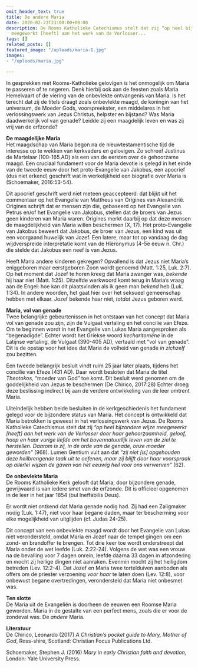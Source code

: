 ```yaml
---
omit_header_text: true
title: De andere Maria
date: 2020-02-23T23:00:00+00:00
description: De Rooms Katholieke Catechismus stelt dat zij “op heel bijzondere wijze
  meegewerkt [heeft] aan het werk van de Verlosser...
tags: []
related_posts: []
featured_image: "/uploads/maria-1.jpg"
images:
- "/uploads/maria.jpg"

---
```

In gesprekken met Rooms-Katholieke gelovigen is het onmogelijk om Maria te passeren of te negeren. Denk hierbij ook aan de feesten zoals Maria Hemelvaart of de viering van de onbevlekte ontvangenis van Maria. Is het terecht dat zij de titels draagt zoals onbevlekte maagd, de koningin van het universum, de Moeder Gods, voorspreekster, een middelares in het verlossingswerk van Jezus Christus, helpster en bijstand? Was Maria daadwerkelijk vol van genade? Leidde zij een maagdelijk leven en was zij vrij van de erfzonde?

**De maagdelijke Maria**  
Het maagdschap van Maria begon na de nieuwtestamentische tijd de interesse op te wekken van kerkvaders en gelovigen. Zo schreef Justinus de Martelaar (100-165 AD) als een van de eersten over de gehoorzame maagd. Een cruciaal fundament voor de Maria devotie is gelegd in het einde van de tweede eeuw door het proto-Evangelie van Jakobus, een apocrief (dus niet erkend) geschrift wat in werkelijkheid een biografie over Maria is (Schoemaker, 2016:53-54).

Dit apocrief geschrift werd niet meteen geaccepteerd: dat blijkt uit het commentaar op het Evangelie van Mattheus van Origines van Alexandrië. Origines schrijft dat er mensen zijn die, gebaseerd op het Evangelie van Petrus en/of het Evangelie van Jakobus, stellen dat de broers van Jezus geen kinderen van Maria waren. Origines merkt daarbij op dat deze mensen de maagdelijkheid van Maria willen beschermen (X, 17). Het proto-Evangelie van Jakobus beweert dat Jakobus, de broer van Jezus, een kind was uit een voorgaand huwelijk van Jozef. Een latere, maar tot op vandaag de dag wijdverspreide interpretatie komt van de Hiëronymus (4-5e eeuw n. Chr.) die stelde dat Jakobus een neef is van Jezus.

Heeft Maria andere kinderen gekregen? Opvallend is dat Jezus niet Maria’s eniggeboren maar eerstgeboren Zoon wordt genoemd (Matt. 1:25, Luk. 2:7). Op het moment dat Jozef te horen kreeg dat Maria zwanger was, _bekende_ hij haar niet (Matt. 1:25). Ditzelfde werkwoord komt terug in Maria’s vraag aan de Engel: hoe kan dit plaatsvinden als ik geen man _bekend_ heb (Luk. 1:34). In andere woorden, het gaat hier over het seksueel gemeenschap hebben met elkaar. Jozef bekende haar niet, _totdat_ Jezus geboren werd.

**Maria, vol van genade**  
Twee belangrijke gebeurtenissen in het ontstaan van het concept dat Maria vol van genade zou zijn, zijn de Vulgaat vertaling en het concilie van Efeze. Om te beginnen wordt in het Evangelie van Lukas Maria aangesproken als “begenadigde”. Echter wordt het Griekse woord _kecharitoméne_ in de Latijnse vertaling, de Vulgaat (390-405 AD), vertaald met “vol van genade”. Dit is de opstap voor het idee dat Maria de volheid van genade _in zichzelf_ zou bezitten.

Een tweede belangrijk besluit vindt ruim 25 jaar later plaats, tijdens het concilie van Efeze (431 AD). Daar wordt besloten dat Maria de titel _Theotokos,_ “moeder van God” toe komt. Dit besluit werd genomen om de goddelijkheid van Jezus te beschermen (De Chirico, 2017:28) Echter droeg deze beslissing indirect bij aan de verdere ontwikkeling van de leer omtrent Maria.

Uiteindelijk hebben beide besluiten in de kerkgeschiedenis het fundament gelegd voor de bijzondere status van Maria. Het concept is ontwikkeld dat Maria betrokken is geweest in het verlossingswerk van Jezus. De Rooms Katholieke Catechismus stelt dat zij _“op heel bijzondere wijze meegewerkt \[heeft\] aan het werk van de Verlosser door haar gehoorzaamheid, geloof, hoop en haar vurige liefde om het bovennatuurlijk leven van de ziel te herstellen. Daarom is zij, in de orde van de genade, onze moeder geworden”_ (968). Lumen Gentium vult aan dat _“zij niet \[is\] opgehouden deze heilbrengende taak uit te oefenen, maar zij blijft door haar voorspraak op allerlei wijzen de gaven van het eeuwig heil voor ons verwerven”_ (62).

**De onbevlekte Maria**  
De Rooms Katholieke Kerk gelooft dat Maria, door bijzondere genade, gevrijwaard is van iedere smet van de erfzonde. Dit is officieel opgenomen in de leer in het jaar 1854 (bul Ineffabilis Deus).

Er wordt niet ontkend dat Maria genade nodig had. Zij had een Zaligmaker nodig (Luk. 1:47), niet voor haar begane daden, maar ter bescherming voor elke mogelijkheid van uitglijden (cf. Judas 24-25).

Dit concept van een onbevlekte maagd wordt door het Evangelie van Lukas niet verondersteld, omdat Maria en Jozef naar de tempel gingen om een zond- en brandoffer te brengen. Tot drie keer toe wordt onderstreept dat Maria onder de wet leefde (Luk. 2:22-24). Volgens de wet was een vrouw na de bevalling voor 7 dagen onrein, leefde daarna 33 dagen in afzondering en mocht zij heilige dingen niet aanraken. Evenmin mocht zij het heiligdom betreden (Lev. 12:2-4). Dat Jozef en Maria twee tortelduiven aanboden als offers om de priester verzoening _voor haar_ te laten doen (Lev. 12:8), voor onbewust begane overtredingen, verondersteld dat Maria niet onbesmet was.

**Ten slotte**  
De Maria uit de Evangeliën is doorheen de eeuwen een Roomse Maria geworden. Maria in de gestalte van een perfect mens, zoals die er voor de zondeval was. De _andere_ Maria.

**Literatuur**  
De Chirico, Leonardo (2017) _A Christian’s pocket guide to Mary, Mother of God_, Ross-shire, Scotland: Christian Focus Publications Ltd.

Schoemaker, Stephen J. (2016) _Mary in early Christian faith and devotion,_ London: Yale University Press.